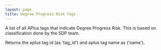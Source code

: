 ```yaml
---
layout: page
title: Degree Progress Risk Tags
---
```


A list of all APlus tags that indicate Degree Progress Risk.
This is based on classification done by the SDP team.

Returns the aplus tag id (as 'tag_id') and aplus tag name
as ('name').
